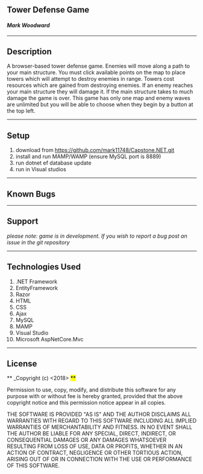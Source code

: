 ## **Tower Defense Game**
#### _Mark Woodward_
***
## Description
A browser-based tower defense game. Enemies will move along a path to your main structure. You must click available points on the map to place towers which will attempt to destroy enemies in range. Towers cost resources which are gained from destroying enemies. If an enemy reaches your main structure they will damage it. If the main structure takes to much damage the game is over. This game has only one map and enemy waves are unlimited but you will be able to choose when they begin by a button at the top left.

---
## Setup
1. download from https://github.com/mark11748/Capstone.NET.git
2. install and run MAMP/WAMP (ensure MySQL port is 8889)
3. run dotnet ef database update
4. run in Visual studios

---
## Known Bugs

---
## Support
_please note: game is in development. If you wish to report a bug post an issue in the git repository_

---
## Technologies Used
1. .NET Framework
2. EntityFramework
3. Razor
4. HTML
5. CSS
6. Ajax
7. MySQL
8. MAMP
9. Visual Studio
10. Microsoft AspNetCore.Mvc

---
## License
** _Copyright (c) <2018> <Mark Woodward_> **

Permission to use, copy, modify, and distribute this software for any
purpose with or without fee is hereby granted, provided that the above
copyright notice and this permission notice appear in all copies.

THE SOFTWARE IS PROVIDED "AS IS" AND THE AUTHOR DISCLAIMS ALL WARRANTIES
WITH REGARD TO THIS SOFTWARE INCLUDING ALL IMPLIED WARRANTIES OF
MERCHANTABILITY AND FITNESS. IN NO EVENT SHALL THE AUTHOR BE LIABLE FOR
ANY SPECIAL, DIRECT, INDIRECT, OR CONSEQUENTIAL DAMAGES OR ANY DAMAGES
WHATSOEVER RESULTING FROM LOSS OF USE, DATA OR PROFITS, WHETHER IN AN
ACTION OF CONTRACT, NEGLIGENCE OR OTHER TORTIOUS ACTION, ARISING OUT OF
OR IN CONNECTION WITH THE USE OR PERFORMANCE OF THIS SOFTWARE.
